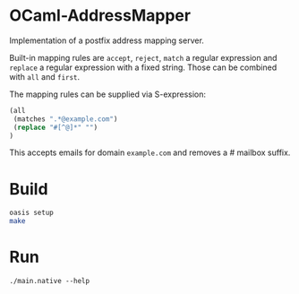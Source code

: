 # OCaml-AddressMapper

Implementation of a postfix address mapping server.

Built-in mapping rules are `accept`, `reject`, `match` a regular expression
and `replace` a regular expression with a fixed string. Those can be combined
with `all` and `first`.

The mapping rules can be supplied via S-expression:

```lisp
(all
 (matches ".*@example.com")
 (replace "#[^@]*" "")
)
```

This accepts emails for domain `example.com` and removes a # mailbox suffix.

# Build

```bash
oasis setup
make
```

# Run

```
./main.native --help
```
